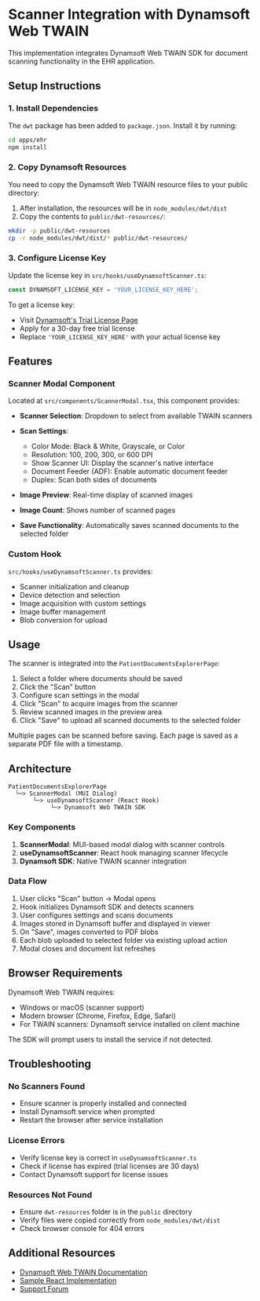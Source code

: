# Scanner Integration with Dynamsoft Web TWAIN

This implementation integrates Dynamsoft Web TWAIN SDK for document scanning functionality in the EHR application.

## Setup Instructions

### 1. Install Dependencies

The `dwt` package has been added to `package.json`. Install it by running:

```bash
cd apps/ehr
npm install
```

### 2. Copy Dynamsoft Resources

You need to copy the Dynamsoft Web TWAIN resource files to your public directory:

1. After installation, the resources will be in `node_modules/dwt/dist`
2. Copy the contents to `public/dwt-resources/`:

```bash
mkdir -p public/dwt-resources
cp -r node_modules/dwt/dist/* public/dwt-resources/
```

### 3. Configure License Key

Update the license key in `src/hooks/useDynamsoftScanner.ts`:

```typescript
const DYNAMSOFT_LICENSE_KEY = 'YOUR_LICENSE_KEY_HERE';
```

To get a license key:

- Visit [Dynamsoft's Trial License Page](https://www.dynamsoft.com/customer/license/trialLicense?product=dwt)
- Apply for a 30-day free trial license
- Replace `'YOUR_LICENSE_KEY_HERE'` with your actual license key

## Features

### Scanner Modal Component

Located at `src/components/ScannerModal.tsx`, this component provides:

- **Scanner Selection**: Dropdown to select from available TWAIN scanners
- **Scan Settings**:
  - Color Mode: Black & White, Grayscale, or Color
  - Resolution: 100, 200, 300, or 600 DPI
  - Show Scanner UI: Display the scanner's native interface
  - Document Feeder (ADF): Enable automatic document feeder
  - Duplex: Scan both sides of documents

- **Image Preview**: Real-time display of scanned images
- **Image Count**: Shows number of scanned pages
- **Save Functionality**: Automatically saves scanned documents to the selected folder

### Custom Hook

`src/hooks/useDynamsoftScanner.ts` provides:

- Scanner initialization and cleanup
- Device detection and selection
- Image acquisition with custom settings
- Image buffer management
- Blob conversion for upload

## Usage

The scanner is integrated into the `PatientDocumentsExplorerPage`:

1. Select a folder where documents should be saved
2. Click the "Scan" button
3. Configure scan settings in the modal
4. Click "Scan" to acquire images from the scanner
5. Review scanned images in the preview area
6. Click "Save" to upload all scanned documents to the selected folder

Multiple pages can be scanned before saving. Each page is saved as a separate PDF file with a timestamp.

## Architecture

```
PatientDocumentsExplorerPage
  └─> ScannerModal (MUI Dialog)
       └─> useDynamsoftScanner (React Hook)
            └─> Dynamsoft Web TWAIN SDK
```

### Key Components

1. **ScannerModal**: MUI-based modal dialog with scanner controls
2. **useDynamsoftScanner**: React hook managing scanner lifecycle
3. **Dynamsoft SDK**: Native TWAIN scanner integration

### Data Flow

1. User clicks "Scan" button → Modal opens
2. Hook initializes Dynamsoft SDK and detects scanners
3. User configures settings and scans documents
4. Images stored in Dynamsoft buffer and displayed in viewer
5. On "Save", images converted to PDF blobs
6. Each blob uploaded to selected folder via existing upload action
7. Modal closes and document list refreshes

## Browser Requirements

Dynamsoft Web TWAIN requires:

- Windows or macOS (scanner support)
- Modern browser (Chrome, Firefox, Edge, Safari)
- For TWAIN scanners: Dynamsoft service installed on client machine

The SDK will prompt users to install the service if not detected.

## Troubleshooting

### No Scanners Found

- Ensure scanner is properly installed and connected
- Install Dynamsoft service when prompted
- Restart the browser after service installation

### License Errors

- Verify license key is correct in `useDynamsoftScanner.ts`
- Check if license has expired (trial licenses are 30 days)
- Contact Dynamsoft support for license issues

### Resources Not Found

- Ensure `dwt-resources` folder is in the `public` directory
- Verify files were copied correctly from `node_modules/dwt/dist`
- Check browser console for 404 errors

## Additional Resources

- [Dynamsoft Web TWAIN Documentation](https://www.dynamsoft.com/web-twain/docs/info/api/)
- [Sample React Implementation](https://github.com/Dynamsoft/web-twain-react-advanced)
- [Support Forum](https://www.dynamsoft.com/forum/)
